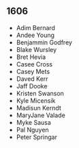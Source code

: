 ## 1606

- Adim Bernard
- Andee Young
- Benjammin Godfrey
- Blake Wursley
- Bret Hevia
- Casee Cross
- Casey Mets
- Daved Kerr
- Jaff Dooke
- Kristen Swanson
- Kyle Micensik
- Madisun Kerndt
- MaryJane Valade
- Myke Sausa
- Pal Nguyen
- Peter Springar
